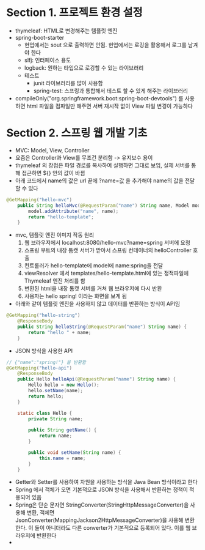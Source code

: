 # Section 1. 프로젝트 환경 설정
* thymeleaf: HTML로 변경해주는 템플릿 엔진
* spring-boot-starter
  * 현업에서는 sout 으로 출력하면 안됨. 현업에서는 로깅을 활용해서 로그를 남겨야 한다 
  * slfj: 인터페이스 용도
  * logback: 원하는 타입으로 로깅할 수 있는 라이브러리
  * 테스트
    * junit 라이브러리를 많이 사용함
    * spring-test: 스프링과 통합해서 테스트 할 수 있게 해주는 라이브러리
* compileOnly("org.springframework.boot:spring-boot-devtools") 를 사용하면 html 파일을 컴파일만 해주면 서버 재시작 없이 View 파일 변경이 가능하다

# Section 2. 스프링 웹 개발 기초
* MVC: Model, View, Controller
* 요즘은 Controller과 View를 무조건 분리함 -> 유지보수 용이
* thymeleaf 의 장점은 파일 경로를 복사하여 실행하면 그대로 보임, 실제 서버를 통해 접근하면 ${} 안의 값이 바뀜
* 아래 코드에서 name의 값은 url 끝에 ?name=값 을 추가해야 name의 값을 전달할 수 있다
```java
@GetMapping("hello-mvc")
    public String helloMvc(@RequestParam("name") String name, Model model) {
        model.addAttribute("name", name);
        return "hello-template";
    }
```
* mvc, 템플릿 엔진 이미지 작동 원리
  1. 웹 브라우저에서 localhost:8080/hello-mvc?name=spring 서버에 요청
  2. 스프링 부트의 내장 톰캣 서버가 받아서 스프링 컨테이너의 helloController 호출 
  3. 컨트롤러가 hello-template에 model에 name:spring을 전달
  4. viewResolver 에서 templates/hello-template.html에 있는 정적파일에 Thymeleaf 엔진 처리를 함
  5. 변환된 html을 내장 톰캣 서버를 거쳐 웹 브라우저에 다시 반환
  6. 사용자는 hello spring! 이라는 화면을 보게 됨
* 아래와 같이 템플릿 엔진을 사용하지 않고 데이터를 반환하는 방식이 API임
```java
@GetMapping("hello-string")
    @ResponseBody
    public String helloString(@RequestParam("name") String name) {
        return "hello " + name; 
    }
```
* JSON 방식을 사용한 API
```java
// {"name":"spring!"} 을 반환함
@GetMapping("hello-api")
    @ResponseBody
    public Hello helloApi(@RequestParam("name") String name) {
        Hello hello = new Hello();
        hello.setName(name);
        return hello;
    }

    static class Hello {
        private String name;
        
        public String getName() {
            return name;
        }

        public void setName(String name) {
            this.name = name;
        }
    }
```
* Getter와 Setter를 사용하여 자원을 사용하는 방식을 Java Bean 방식이라고 한다
* Spring 에서 객체가 오면 기본적으로 JSON 방식을 사용해서 반환하는 정책이 적용되어 있음
* Spring은 단순 문자면 StringConverter(StringHttpMessageConverter)을 사용해 변환, 객체면 JsonConverter(MappingJackson2HttpMessageConverter)을 사용해 변환한다. 이 둘이 아니더라도 다른 converter가 기본적으로 등록되어 있다. 이를 웹 브라우저에 반환한다
* 